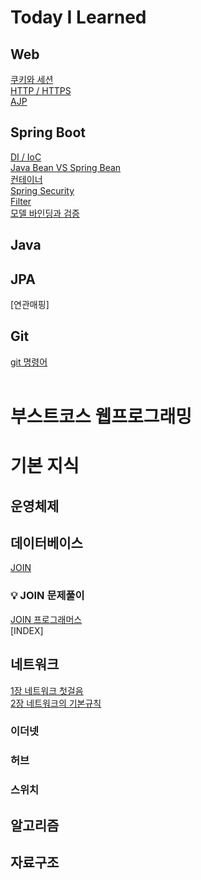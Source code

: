 # Today I Learned
## Web
[쿠키와 세션](https://github.com/hwang11/TIL/blob/master/WEB/%EC%BF%A0%ED%82%A4%EC%99%80%EC%84%B8%EC%85%98.md)  
[HTTP / HTTPS](https://github.com/hwang11/TIL/blob/master/WEB/HTTP%EC%99%80%20HTTPS.md)  
[AJP](https://github.com/hwang11/TIL/blob/master/WEB/AJP.md)  

## Spring Boot
[DI / IoC](https://github.com/hwang11/TIL/blob/master/SpringBoot/IoC%20%26%20DI.md)    
[Java Bean VS Spring Bean](https://github.com/hwang11/TIL/blob/master/SpringBoot/Java%20Bean%20VS%20Spring%20Bean.md)    
[컨테이너](https://github.com/hwang11/TIL/blob/master/SpringBoot/Container.md)  
[Spring Security](https://github.com/hwang11/TIL/blob/master/SpringBoot/Spring%20Security.md)  
[Filter](https://github.com/hwang11/TIL/blob/master/SpringBoot/Filter.md)  
[모델 바인딩과 검증](https://github.com/hwang11/TIL/blob/master/SpringBoot/%EB%AA%A8%EB%8D%B8%20%EB%B0%94%EC%9D%B8%EB%94%A9%EA%B3%BC%20%EA%B2%80%EC%A6%9D.md)  


## Java
## JPA  
[연관매핑]  
## Git  
[git 명령어](https://github.com/hwang11/TIL/blob/master/git/git%EB%AA%85%EB%A0%B9%EC%96%B4.md)
<br>
<br>
# 부스트코스 웹프로그래밍  

# 기본 지식
## 운영체제
## 데이터베이스
[JOIN](https://github.com/hwang11/TIL/blob/master/%EB%8D%B0%EC%9D%B4%ED%84%B0%EB%B2%A0%EC%9D%B4%EC%8A%A4/JOIN.md)  
### 💡 JOIN 문제풀이  
[JOIN 프로그래머스](https://github.com/hwang11/TIL/blob/master/%EB%8D%B0%EC%9D%B4%ED%84%B0%EB%B2%A0%EC%9D%B4%EC%8A%A4/JOIN_programmers.md)  
[INDEX]
## 네트워크
[1장 네트워크 첫걸음](https://github.com/hwang11/TIL/blob/master/%EB%84%A4%ED%8A%B8%EC%9B%8C%ED%81%AC/1%EC%9E%A5%20%EB%84%A4%ED%8A%B8%EC%9B%8C%ED%81%AC%20%EC%B2%AB%EA%B1%B8%EC%9D%8C.md)  
[2장 네트워크의 기본규칙](https://github.com/hwang11/TIL/blob/master/%EB%84%A4%ED%8A%B8%EC%9B%8C%ED%81%AC/2%EC%9E%A5%20%EB%84%A4%ED%8A%B8%EC%9B%8C%ED%81%AC%EC%9D%98%20%EA%B8%B0%EB%B3%B8%20%EA%B7%9C%EC%B9%99.md)

### 이더넷  
### 허브
### 스위치

## 알고리즘
## 자료구조
